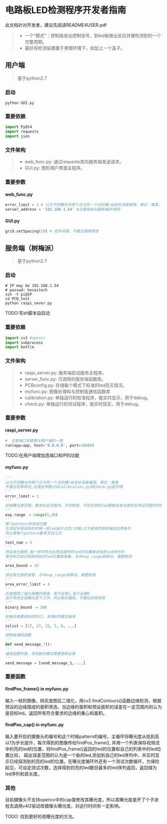 # 电路板LED检测程序开发者指南

此文档针对开发者，建议先阅读README4USER.pdf

> + 一个“模式”：控制版发出控制信号，到led板做出反应并被检测到的一个完整周期。
> + 最好将检测装置置于黑暗环境下，如加上一个盖子。

## 用户端

> 基于python2.7

### 启动

``` 
python GUI.py
``` 

### 重要依赖

```python
import PyQt4
import requests
import json
```

### 文件架构

> + web_func.py: 通过requests库向服务端发送请求。
> + GUI.py: 图形用户界面主程序。

### 重要参数

#### web_func.py

```python
error_limit = 1 # 认为不同曝光中两个点为同一个点的横/纵坐标误差极限，单位：像素，不建议轻易修改
server_address = '192.168.1.54' #注意保持与服务端IP相同
```

#### GUI.py
```python
grid.setSpacing(10) # 控件间隔，不建议随意修改
```


## 服务端（树梅派）

> 基于python2.7

### 启动

```
# IP may be 192.168.1.54
# passwd: hesaitech
ssh -Y pi@IP
cd PCB_test
python raspi_sever.py
```

TODO:写sh脚本自启动

### 重要依赖
```python
import cv2 #opencv
import subprocess
import bottle
```
### 文件架构

> + raspi_server.py: 服务端启动服务主程序。
> + server_func.py: 可调用的服务端函数库。
> + PCBconfig.py: 存储每个模式下标准的led亮灭情况。
> + myfunc.py: 图像处理和与控制版通信函数库
> + calibration.py: 单独运行的校准程序，能实时显示，用于debug。
> + check.py: 单独运行的测试程序，能实时现实，用于debug。

### 重要参数

#### raspi_server.py
```python
#　注意端口号需要与用户端的一致
run(app=app, host='0.0.0.0', port=18888)
```

TODO:在用户端增加选端口和IP的功能

#### myfunc.py

```python
'''
认为不同曝光中两个点为同一个点的横/纵坐标误差极限，单位：像素
不建议轻易修改,这里此参数只对calibration.py和check.py起作用
'''
error_limit = 1 
'''
初始曝光度范围，要求在此范围内，不同颜色，不同功率的led都能有发光面积在预设范围内的情况
'''
exp_range　= range(1,36) 
'''
每个pattern的测试次数
在测试中发现有的时候一些led由于过亮/过暗/过于紧挨而刚好触到边界条件
所以使每个pattern重复测试几次
'''
test_num = 3
'''
预设发光面积,每一帧中符合此预设面积的led的位置被添加到led序列中
等待和之前已经探测到的led位置取差集，与中exp_range有联动，需要联调
'''
area_bound = 15
'''
预设发光面积误差，与中exp_range有联动，需要联调
'''
area_error_limit = 4
'''
灰度图转二值化图像的阈值，高于此取1,低于此取0
由于系统在低曝光度下工作，所以取的偏低，不建议轻易修改
'''
binary_bound　= 100
'''
树梅派需要用到的IO口，采用BCM模式编号
'''
iolist = [17, 27, 22, 5, 6, ...]
'''
控制板通信函数
'''
def send_message_*():
'''
通信函数列表，添加新的模式需要更新此表
'''
send_message = [send_message_1, ...]
```
### 重要函数

#### findPos_frame() in myfunc.py

输入一帧的图像，转灰度图后二值化，用cv2.findContours()函数边缘检测，根据预设的边缘围成的面积筛选，当边缘的面积和预设面积的误差在一定范围内则认为是目标led。返回所有符合要求的边缘的重心和面积。

#### findPos_cap() in myfunc.py

输入要开启的摄像头的编号和这个时候pattern的编号，主循环将曝光度从低到高以1为步长提升，每次得到的图像传给findPos_frame(), 并用一个列表保存视频流中的亮的led的位置，将findPos_frame()返回的led的位置和自己的列表中的led位置比较， 超出误差范围的认为是一个新的led,添加到自己的led序列中，并实时显示已经探测到的亮的led的位置。在曝光度循环外还有一个测试次数循环，为保险起见，可设定测试次数，选择得到的亮的led数目最多的led序列返回，返回值为led序列和其长度。

### 其他
目前摄像头不支持opencv中的cap类修改其曝光度，所以其曝光度是开了个子进程去调用v4l2驱动改摄像头曝光度，对运行时间有一定影响。

TODO: 找到更好的改曝光度的方法。
